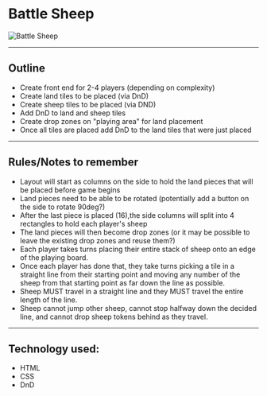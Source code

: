 # Battle Sheep
![Battle Sheep](https://cf.geekdo-images.com/images/pic1887253_md.jpg)
____
## Outline
* Create front end for 2-4 players (depending on complexity)
* Create land tiles to be placed (via DnD)
* Create sheep tiles to be placed (via DND)
* Add DnD to land and sheep tiles
* Create drop zones on "playing area" for land placement
* Once all tiles are placed add DnD to the land tiles that were just placed
___

## Rules/Notes to remember
* Layout will start as columns on the side to hold the land pieces that will be placed before game begins
* Land pieces need to be able to be rotated (potentially add a button on the side to rotate 90deg?)
* After the last piece is placed (16),the side columns will split into 4 rectangles to hold each player's sheep
* The land pieces will then become drop zones (or it may be possible to leave the existing drop zones and reuse them?)
* Each player takes turns placing their entire stack of sheep onto an edge of the playing board.
* Once each player has done that, they take turns picking a tile in a straight line from their starting point and moving any number of the sheep from that starting point as far down the line as possible.
* Sheep MUST travel in a straight line and they MUST travel the entire length of the line.
* Sheep cannot jump other sheep, cannot stop halfway down the decided line, and cannot drop sheep tokens behind as they travel.
___

## Technology used:
* HTML
* CSS
* DnD
